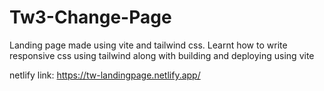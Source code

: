 # Tw3-Change-Page

Landing page made using vite and tailwind css.
Learnt how to write responsive css using tailwind along with building and deploying using vite

netlify link: https://tw-landingpage.netlify.app/
